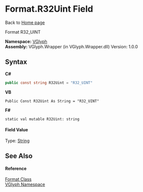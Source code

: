 # Format.R32Uint Field
Back to <a href="Home.md">Home page</a> 

Format R32_UINT

**Namespace:**&nbsp;<a href="N_VGlyph.md">VGlyph</a><br />**Assembly:**&nbsp;VGlyph.Wrapper (in VGlyph.Wrapper.dll) Version: 1.0.0

## Syntax

**C#**<br />
``` C#
public const string R32Uint = "R32_UINT"
```

**VB**<br />
``` VB
Public Const R32Uint As String = "R32_UINT"
```

**F#**<br />
``` F#
static val mutable R32Uint: string
```


#### Field Value
Type: <a href="http://msdn2.microsoft.com/en-us/library/s1wwdcbf" target="_blank">String</a>

## See Also


#### Reference
<a href="T_VGlyph_Format.md">Format Class</a><br /><a href="N_VGlyph.md">VGlyph Namespace</a><br />